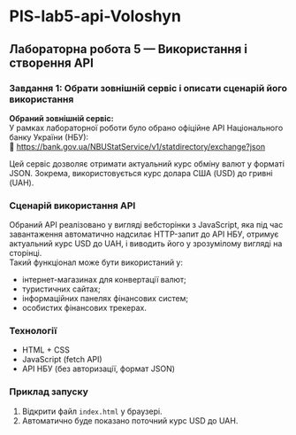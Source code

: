 # PIS-lab5-api-Voloshyn

## Лабораторна робота 5 — Використання і створення API

### Завдання 1: Обрати зовнішній сервіс і описати сценарій його використання

**Обраний зовнішній сервіс:**  
У рамках лабораторної роботи було обрано офіційне API Національного банку України (НБУ):  
🔗 https://bank.gov.ua/NBUStatService/v1/statdirectory/exchange?json

Цей сервіс дозволяє отримати актуальний курс обміну валют у форматі JSON. Зокрема, використовується курс долара США (USD) до гривні (UAH).

### Сценарій використання API

Обраний API реалізовано у вигляді вебсторінки з JavaScript, яка під час завантаження автоматично надсилає HTTP-запит до API НБУ, отримує актуальний курс USD до UAH, і виводить його у зрозумілому вигляді на сторінці.  
Такий функціонал може бути використаний у:

- інтернет-магазинах для конвертації валют;
- туристичних сайтах;
- інформаційних панелях фінансових систем;
- особистих фінансових трекерах.

### Технології
- HTML + CSS
- JavaScript (fetch API)
- API НБУ (без авторизації, формат JSON)

### Приклад запуску

1. Відкрити файл `index.html` у браузері.
2. Автоматично буде показано поточний курс USD до UAH.

